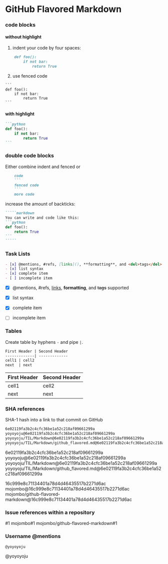# GitHub Flavored Markdown

### code blocks

#### without highlight

1. indent your code by four spaces:
```markdown
    def foo():
        if not bar:
            return True
```

2. use fenced code
`````
```
def foo():
    if not bar:
        return True
```
`````

#### with highlight

`````markdown
```python
def foo():
    if not bar:
        return True
```
`````

### double code blocks

Either combine indent and fenced or
`````markdown
    code
    ```
    fenced code
    ```
    more code
`````
increase the amount of backticks:
```````markdown
`````markdown
You can write and code like this:
```python
def foo():
    return True
```
`````
```````


### Task Lists
```markdown
- [x] @mentions, #refs, [links](), **formatting**, and <del>tags</del> supported
- [x] list syntax
- [x] complete item
- [ ] incomplete item
```
- [x] @mentions, #refs, [links](), **formatting**, and <del>tags</del> supported
- [x] list syntax
- [x] complete item
- [ ] incomplete item


### Tables
Create table by hyphens `-` and pipe `|`.

```markdown
First Header | Second Header
-------------| -------------
cell1 | cell2
next  | next
```
First Header | Second Header
-------------| -------------
cell1 | cell2
next  | next


### SHA references

SHA-1 hash into a link to that commit on GitHub
```markdown
6e02119fa3b2c4cfc36be1a52c218af09661299a
yoyoyoju@6e02119fa3b2c4cfc36be1a52c218af09661299a
yoyoyoju/TIL/Markdown@6e02119fa3b2c4cfc36be1a52c218af09661299a
yoyoyoju/TIL/Markdown/github_flavored.md@6e02119fa3b2c4cfc36be1a52c218af09661299a
```
6e02119fa3b2c4cfc36be1a52c218af09661299a
yoyoyoju@6e02119fa3b2c4cfc36be1a52c218af09661299a
yoyoyoju/TIL/Markdown@6e02119fa3b2c4cfc36be1a52c218af09661299a
yoyoyoju/TIL/Markdown/github_flavored.md@6e02119fa3b2c4cfc36be1a52c218af09661299a

16c999e8c71134401a78d4d46435517b2271d6ac
mojombo@16c999e8c71134401a78d4d46435517b2271d6ac
mojombo/github-flavored-markdown@16c999e8c71134401a78d4d46435517b2271d6ac


### Issue references within a repository

#1
mojombo#1
mojombo/github-flavored-markdown#1

### Username @mentions
```markdown
@yoyoyoju
```
@yoyoyoju
